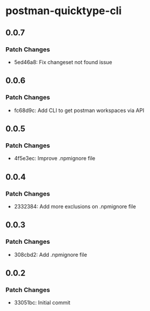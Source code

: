 # postman-quicktype-cli

## 0.0.7

### Patch Changes

- 5ed46a8: Fix changeset not found issue

## 0.0.6

### Patch Changes

- fc68d9c: Add CLI to get postman workspaces via API

## 0.0.5

### Patch Changes

- 4f5e3ec: Improve .npmignore file

## 0.0.4

### Patch Changes

- 2332384: Add more exclusions on .npmignore file

## 0.0.3

### Patch Changes

- 308cbd2: Add .npmignore file

## 0.0.2

### Patch Changes

- 33051bc: Initial commit
